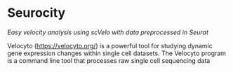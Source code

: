 # Seurocity
*Easy velocity analysis using scVelo with data preprocessed in Seurat*

Velocyto (https://velocyto.org/) is a powerful tool for studying dynamic gene expression changes within single cell datasets. The Velocyto program is a command line tool that processes raw single cell sequencing data   

